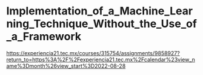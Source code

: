 # Implementation_of_a_Machine_Learning_Technique_Without_the_Use_of_a_Framework
https://experiencia21.tec.mx/courses/315754/assignments/9858927?return_to=https%3A%2F%2Fexperiencia21.tec.mx%2Fcalendar%23view_name%3Dmonth%26view_start%3D2022-08-28
